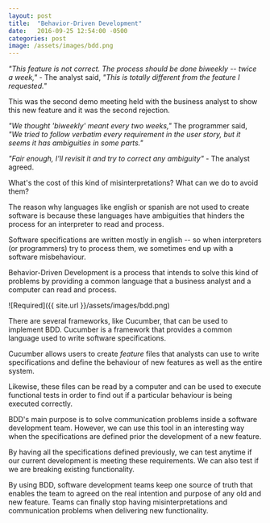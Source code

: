 ```yaml
---
layout: post
title:  "Behavior-Driven Development"
date:   2016-09-25 12:54:00 -0500
categories: post
image: /assets/images/bdd.png
---
```



_"This feature is not correct. The process should be done biweekly -- twice
a week,"_ - The analyst said, _"This is totally different from the
feature I requested."_

This was the second demo meeting held with the business analyst to show 
this new feature and it was the second rejection.

_"We thought 'biweekly' meant every two weeks,"_ The programmer said,
_"We tried to follow verbatim every requirement in the user story, but
it seems it has ambiguities in some parts."_

_"Fair enough, I'll revisit it and try to correct any ambiguity"_ - The
analyst agreed.

What's the cost of this kind of misinterpretations? What can we do to
avoid them?

The reason why languages like english or spanish are not used to create
software is because these languages have ambiguities that hinders the
process for an interpreter to read and process.

Software specifications are written mostly in english -- so when 
interpreters (or programmers) try to process them, we sometimes 
end up with a software misbehaviour.

Behavior-Driven Development is a process that intends to solve this
kind of problems by providing a common language that a business analyst
and a computer can read and process.

![Required]({{ site.url }}/assets/images/bdd.png)

There are several frameworks, like Cucumber, that can be used to 
implement BDD.
Cucumber is a framework that provides a common language used to write 
software specifications.

Cucumber allows users to create _feature_ files that analysts can use to
write specifications and define the behaviour of new features as well
as the entire system.

Likewise, these files can be read by a computer and can be used to 
execute functional tests in order to find out if a particular behaviour
is being executed correctly.

BDD's main purpose is to solve communication problems inside a software
development team. However, we can use this tool in an interesting way 
when the specifications are defined prior the development of a new feature.

By having all the specifications defined previously, we can test anytime 
if our current development is meeting these requirements. We can also 
test if we are breaking existing functionality.

By using BDD, software development teams keep one source of truth that
enables the team to agreed on the real intention and purpose of any old 
and new feature. Teams can finally stop having misinterpretations
and communication problems when delivering new functionality.